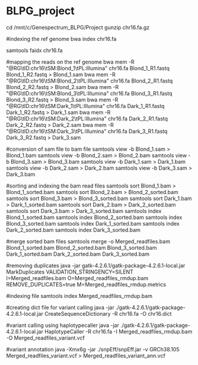 # BLPG_project
cd /mnt/c/Genespectrum_BLPG/Project
gunzip chr16.fa.gz

#indexing the ref genome
bwa index chr16.fa

samtools faidx chr16.fa

#mapping the reads on the ref genome
bwa mem -R "@RG\tID:chr16\tSM:Blond_1\tPL:Illumina" chr16.fa Blond_1_R1.fastq Blond_1_R2.fastq > Blond_1.sam
bwa mem -R "@RG\tID:chr16\tSM:Blond_2\tPL:Illumina" chr16.fa Blond_2_R1.fastq Blond_2_R2.fastq > Blond_2.sam
bwa mem -R "@RG\tID:chr16\tSM:Blond_3\tPL:Illumina" chr16.fa Blond_3_R1.fastq Blond_3_R2.fastq > Blond_3.sam
bwa mem -R "@RG\tID:chr16\tSM:Dark_1\tPL:Illumina" chr16.fa Dark_1_R1.fastq Dark_1_R2.fastq > Dark_1.sam
bwa mem -R "@RG\tID:chr16\tSM:Dark_2\tPL:Illumina" chr16.fa Dark_2_R1.fastq Dark_2_R2.fastq > Dark_2.sam
bwa mem -R "@RG\tID:chr16\tSM:Dark_3\tPL:Illumina" chr16.fa Dark_3_R1.fastq Dark_3_R2.fastq > Dark_3.sam

#conversion of sam file to bam file
samtools view -b Blond_1.sam > Blond_1.bam
samtools view -b Blond_2.sam > Blond_2.bam
samtools view -b Blond_3.sam > Blond_3.bam
samtools view -b Dark_1.sam > Dark_1.bam
samtools view -b Dark_2.sam > Dark_2.bam
samtools view -b Dark_3.sam > Dark_3.bam

#sorting and indexing the bam read files
samtools sort Blond_1.bam > Blond_1_sorted.bam
samtools sort Blond_2.bam > Blond_2_sorted.bam
samtools sort Blond_3.bam > Blond_3_sorted.bam
samtools sort Dark_1.bam > Dark_1_sorted.bam
samtools sort Dark_2.bam > Dark_2_sorted.bam
samtools sort Dark_3.bam > Dark_3_sorted.bam
samtools index Blond_1_sorted.bam
samtools index Blond_2_sorted.bam
samtools index Blond_3_sorted.bam
samtools index Dark_1_sorted.bam
samtools index Dark_2_sorted.bam
samtools index Dark_3_sorted.bam

#merge sorted bam files
samtools merge -o Merged_readfiles.bam Blond_1_sorted.bam Blond_2_sorted.bam Blond_3_sorted.bam Dark_1_sorted.bam Dark_2_sorted.bam Dark_3_sorted.bam

#removing duplicates
java -jar gatk-4.2.6.1/gatk-package-4.2.6.1-local.jar MarkDuplicates VALIDATION_STRINGENCY=SILENT I=Merged_readfiles.bam O=Merged_readfiles_rmdup.bam REMOVE_DUPLICATES=true M=Merged_readfiles_rmdup.metrics

#indexing file
samtools index Merged_readfiles_rmdup.bam

#creating dict file for variant calling
java -jar ./gatk-4.2.6.1/gatk-package-4.2.6.1-local.jar CreateSequenceDictionary -R chr16.fa -O chr16.dict

#variant calling using haplotypecaller
java -jar ./gatk-4.2.6.1/gatk-package-4.2.6.1-local.jar HaplotypeCaller -R chr16.fa -I Merged_readfiles_rmdup.bam -O Merged_readfiles_variant.vcf

#variant annotation
java -Xmx6g -jar ./snpEff/snpEff.jar -v GRCh38.105 Merged_readfiles_variant.vcf > Merged_readfiles_variant_ann.vcf








